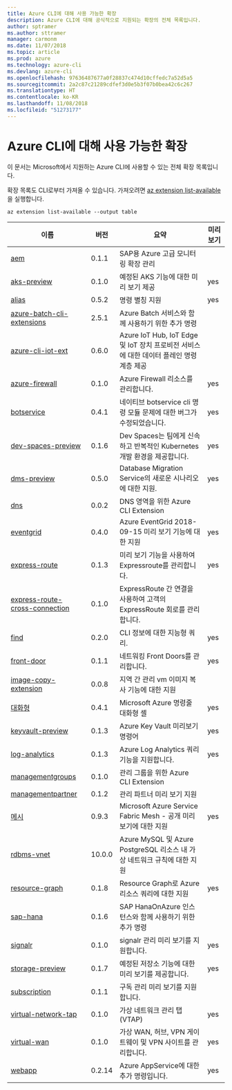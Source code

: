 ```yaml
---
title: Azure CLI에 대해 사용 가능한 확장
description: Azure CLI에 대해 공식적으로 지원되는 확장의 전체 목록입니다.
author: sptramer
ms.author: sttramer
manager: carmonm
ms.date: 11/07/2018
ms.topic: article
ms.prod: azure
ms.technology: azure-cli
ms.devlang: azure-cli
ms.openlocfilehash: 97636487677a0f28837c474d10cffedc7a52d5a5
ms.sourcegitcommit: 2a2c87c21289cdfef3d0e5b3f07b0bea42c6c267
ms.translationtype: HT
ms.contentlocale: ko-KR
ms.lasthandoff: 11/08/2018
ms.locfileid: "51273177"
---
```

# <a name="available-extensions-for-the-azure-cli"></a>Azure CLI에 대해 사용 가능한 확장

이 문서는 Microsoft에서 지원하는 Azure CLI에 사용할 수 있는 전체 확장 목록입니다.

확장 목록도 CLI로부터 가져올 수 있습니다. 가져오려면 [az extension list-available](/cli/azure/extension?view=azure-cli-latest#az-extension-list-available)을 실행합니다.

```azurecli-interactive
az extension list-available --output table
```

| 이름 | 버전 | 요약 | 미리 보기 |
|------|---------|---------|---------|
| [aem](https://github.com/Azure/azure-cli-extensions) | 0.1.1 | SAP용 Azure 고급 모니터링 확장 관리 |  |
| [aks-preview](https://github.com/Azure/azure-cli-extensions/tree/master/src/aks-preview) | 0.1.0 | 예정된 AKS 기능에 대한 미리 보기 제공 | yes |
| [alias](https://github.com/Azure/azure-cli-extensions) | 0.5.2 | 명령 별칭 지원 | yes |
| [azure-batch-cli-extensions](https://github.com/Azure/azure-batch-cli-extensions) | 2.5.1 | Azure Batch 서비스와 함께 사용하기 위한 추가 명령 |  |
| [azure-cli-iot-ext](https://github.com/azure/azure-iot-cli-extension) | 0.6.0 | Azure IoT Hub, IoT Edge 및 IoT 장치 프로비전 서비스에 대한 데이터 플레인 명령 계층 제공 |  |
| [azure-firewall](https://github.com/Azure/azure-cli-extensions/tree/master/src/azure-firewall) | 0.1.0 | Azure Firewall 리소스를 관리합니다. | yes |
| [botservice](https://github.com/Azure/azure-cli-extensions) | 0.4.1 | 네이티브 botservice cli 명령 모듈 문제에 대한 버그가 수정되었습니다. | yes |
| [dev-spaces-preview](https://github.com/Azure/azure-cli-extensions) | 0.1.6 | Dev Spaces는 팀에게 신속하고 반복적인 Kubernetes 개발 환경을 제공합니다. | yes |
| [dms-preview](https://github.com/Azure/azure-cli-extensions/tree/master/src/dms-preview) | 0.5.0 | Database Migration Service의 새로운 시나리오에 대한 지원. | yes |
| [dns](https://github.com/Azure/azure-cli-extensions) | 0.0.2 | DNS 영역을 위한 Azure CLI Extension |  |
| [eventgrid](https://github.com/Azure/azure-cli-extensions) | 0.4.0 | Azure EventGrid 2018-09-15 미리 보기 기능에 대한 지원 | yes |
| [express-route](https://github.com/Azure/azure-cli-extensions/tree/master/src/express-route) | 0.1.3 | 미리 보기 기능을 사용하여 Expressroute를 관리합니다. | yes |
| [express-route-cross-connection](https://github.com/Azure/azure-cli-extensions/tree/master/src/express-route-cross-connection) | 0.1.0 | ExpressRoute 간 연결을 사용하여 고객의 ExpressRoute 회로를 관리 합니다. |  |
| [find](https://github.com/Azure/azure-cli-extensions/tree/master/src/find) | 0.2.0 | CLI 정보에 대한 지능형 쿼리. | yes |
| [front-door](https://github.com/Azure/azure-cli-extensions/tree/master/src/front-door) | 0.1.1 | 네트워킹 Front Doors를 관리합니다. | yes |
| [image-copy-extension](https://github.com/Azure/azure-cli-extensions) | 0.0.8 | 지역 간 관리 vm 이미지 복사 기능에 대한 지원 |  |
| [대화형](https://github.com/Azure/azure-cli) | 0.4.1 | Microsoft Azure 명령줄 대화형 셸 | yes |
| [keyvault-preview](https://github.com/Azure/azure-keyvault-cli-extension) | 0.1.3 | Azure Key Vault 미리보기 명령어 | yes |
| [log-analytics](https://github.com/Azure/azure-cli-extensions/tree/master/src/log-analytics) | 0.1.3 | Azure Log Analytics 쿼리 기능을 지원합니다. | yes |
| [managementgroups](https://github.com/Azure/azure-cli-extensions) | 0.1.0 | 관리 그룹을 위한 Azure CLI Extension |  |
| [managementpartner](https://github.com/Azure/azure-cli-extensions) | 0.1.2 | 관리 파트너 미리 보기 지원 |  |
| [메시](https://github.com/Azure/azure-cli-extensions) | 0.9.3 | Microsoft Azure Service Fabric Mesh - 공개 미리 보기에 대한 지원 | yes |
| [rdbms-vnet](https://github.com/Azure/azure-cli-extensions) | 10.0.0 | Azure MySQL 및 Azure PostgreSQL 리소스 내 가상 네트워크 규칙에 대한 지원 |  |
| [resource-graph](https://github.com/Azure/azure-cli-extensions/tree/master/src/resource-graph) | 0.1.8 | Resource Graph로 Azure 리소스 쿼리에 대한 지원 | yes |
| [sap-hana](https://github.com/Azure/azure-hanaonazure-cli-extension) | 0.1.6 | SAP HanaOnAzure 인스턴스와 함께 사용하기 위한 추가 명령 |  |
| [signalr](https://github.com/Azure/azure-cli-extensions) | 0.1.0 | signalr 관리 미리 보기를 지원합니다. | yes |
| [storage-preview](https://github.com/Azure/azure-cli-extensions/tree/master/src/storage-preview) | 0.1.7 | 예정된 저장소 기능에 대한 미리 보기를 제공합니다. | yes |
| [subscription](https://github.com/Azure/azure-cli-extensions) | 0.1.1 | 구독 관리 미리 보기를 지원합니다. |  |
| [virtual-network-tap](https://github.com/Azure/azure-cli-extensions/tree/master/src/virtual-network-tap) | 0.1.0 | 가상 네트워크 관리 탭(VTAP) | yes |
| [virtual-wan](https://github.com/Azure/azure-cli-extensions/tree/master/src/virtual-wan) | 0.1.0 | 가상 WAN, 허브, VPN 게이트웨이 및 VPN 사이트를 관리합니다. | yes |
| [webapp](https://github.com/Azure/azure-cli-extensions) | 0.2.14 | Azure AppService에 대한 추가 명령입니다. | yes |
